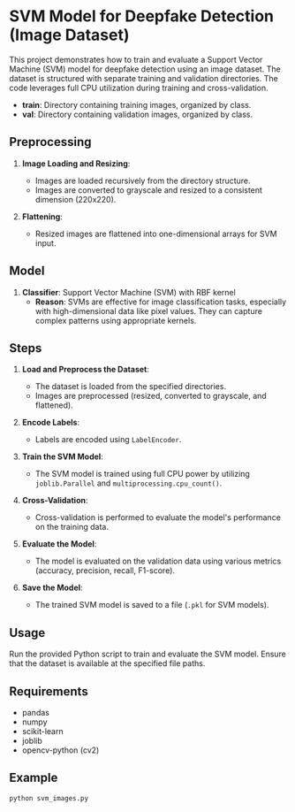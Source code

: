 # SVM Model for Deepfake Detection (Image Dataset)

This project demonstrates how to train and evaluate a Support Vector Machine (SVM) model for deepfake detection using an image dataset. The dataset is structured with separate training and validation directories. The code leverages full CPU utilization during training and cross-validation.


- **train**: Directory containing training images, organized by class.
- **val**: Directory containing validation images, organized by class.

## Preprocessing

1. **Image Loading and Resizing**:
   - Images are loaded recursively from the directory structure.
   - Images are converted to grayscale and resized to a consistent dimension (220x220).

2. **Flattening**:
   - Resized images are flattened into one-dimensional arrays for SVM input.

## Model

1. **Classifier**: Support Vector Machine (SVM) with RBF kernel
   - **Reason**: SVMs are effective for image classification tasks, especially with high-dimensional data like pixel values. They can capture complex patterns using appropriate kernels.

## Steps

1. **Load and Preprocess the Dataset**:
   - The dataset is loaded from the specified directories.
   - Images are preprocessed (resized, converted to grayscale, and flattened).

2. **Encode Labels**:
   - Labels are encoded using `LabelEncoder`.

3. **Train the SVM Model**:
   - The SVM model is trained using full CPU power by utilizing `joblib.Parallel` and `multiprocessing.cpu_count()`.

4. **Cross-Validation**:
   - Cross-validation is performed to evaluate the model's performance on the training data.

5. **Evaluate the Model**:
   - The model is evaluated on the validation data using various metrics (accuracy, precision, recall, F1-score).

6. **Save the Model**:
   - The trained SVM model is saved to a file (`.pkl` for SVM models).

## Usage

Run the provided Python script to train and evaluate the SVM model. Ensure that the dataset is available at the specified file paths.

## Requirements

- pandas
- numpy
- scikit-learn
- joblib
- opencv-python (cv2)

## Example

```sh
python svm_images.py
